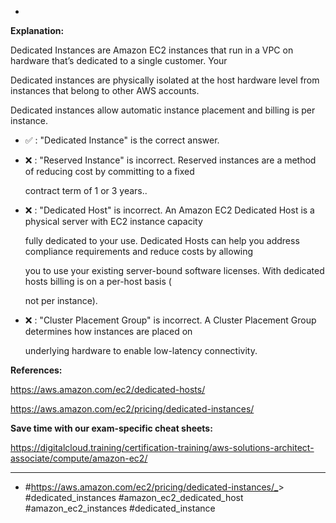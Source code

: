 *

**Explanation:**

Dedicated Instances are Amazon EC2 instances that run in a VPC on hardware that’s dedicated to a single customer. Your

Dedicated instances are physically isolated at the host hardware level from instances that belong to other AWS accounts.

Dedicated instances allow automatic instance placement and billing is per instance.

* ✅ :  "Dedicated Instance" is the correct answer.

* ❌ :  "Reserved Instance" is incorrect. Reserved instances are a method of reducing cost by committing to a fixed

  contract term of 1 or 3 years..

* ❌ :  "Dedicated Host" is incorrect. An Amazon EC2 Dedicated Host is a physical server with EC2 instance capacity

  fully dedicated to your use. Dedicated Hosts can help you address compliance requirements and reduce costs by allowing

  you to use your existing server-bound software licenses. With dedicated hosts billing is on a per-host basis (

  not per instance).

* ❌ :  "Cluster Placement Group" is incorrect. A Cluster Placement Group determines how instances are placed on

  underlying hardware to enable low-latency connectivity.

**References:**

<https://aws.amazon.com/ec2/dedicated-hosts/>

<https://aws.amazon.com/ec2/pricing/dedicated-instances/>

**Save time with our exam-specific cheat sheets:**

<https://digitalcloud.training/certification-training/aws-solutions-architect-associate/compute/amazon-ec2/>

----
* #<https://aws.amazon.com/ec2/pricing/dedicated-instances/_>> #dedicated_instances #amazon_ec2_dedicated_host #amazon_ec2_instances #dedicated_instance

